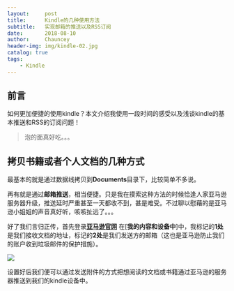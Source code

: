 ```yaml
---
layout:     post   				    
title:      Kindle的几种使用方法 				
subtitle:   实现邮箱的推送以及RSS订阅 
date:       2018-08-10 				
author:     Chauncey 						
header-img: img/kindle-02.jpg 	
catalog: true 						
tags:							
    - Kindle
---
```


## 前言

如何更加便捷的使用kindle？本文介绍我使用一段时间的感受以及浅谈kindle的基本推送和RSS的订阅问题！

>泡的面真好吃。。。

## 拷贝书籍或者个人文档的几种方式

最基本的就是通过数据线拷贝到**Documents**目录下，比较简单不多说。

再有就是通过**邮箱推送**，相当便捷。只是我在摸索这种方法的时候恰逢人家亚马逊服务器升级，推送延时严重甚至一天都收不到，甚是难受。不过聊以慰藉的是亚马逊小姐姐的声音真好听，咳咳扯远了。。。

好了我们言归正传，首先登录[**亚马逊官网**](https://www.amazon.cn/) 在[**我的内容和设备中**]中，我标记的**1处**是我们接收文档的地址，标记的**2处**是我们发送方的邮箱（这也是亚马逊防止我们的账户收到垃圾邮件的保护措施）。

![](http://pd852kpnh.bkt.clouddn.com/FnYWwk2YsJCU5501wxTPpHINmygW)

设置好后我们便可以通过发送附件的方式把想阅读的文档或书籍通过亚马逊的服务器推送到我们的kindle设备中。


   
 
